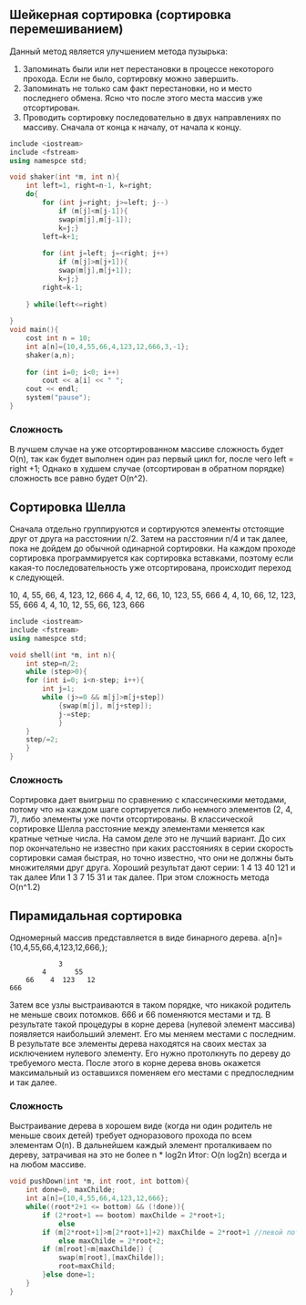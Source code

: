 ## Шейкерная сортировка (сортировка перемешиванием) 
Данный метод является улучшением метода пузырька:
1) Запоминать были или нет перестановки в процессе некоторого прохода. Если не было, сортировку можно завершить. 
2) Запоминать не только сам факт перестановки, но и место последнего обмена. Ясно что после этого места массив уже отсортирован. 
3) Проводить сортировку последовательно в двух направлениях по массиву. Сначала от конца к началу, от начала к концу. 

```c++
include <iostream>
include <fstream>
using namespce std;

void shaker(int *m, int n){
	int left=1, right=n-1, k=right;
	do{
		for (int j=right; j>=left; j--)
			if (m[j]<m[j-1]){
			swap(m[j],m[j-1]); 
			k=j;}
		left=k+1;
		
		for (int j=left; j=<right; j++)
			if (m[j]>m[j+1]){
			swap(m[j],m[j+1]); 
			k=j;}
		right=k-1;
			
	} while(left<=right)
	
}
void main(){
	cost int n = 10;
	int a[n]={10,4,55,66,4,123,12,666,3,-1};
	shaker(a,n);
	
	for (int i=0; i<0; i++)
		cout << a[i] << " ";
	cout << endl;
	system("pause");
}
```
### Сложность
В лучшем случае на уже отсортированном массиве сложность будет O(n), так как будет выполнен один раз первый цикл for, после чего left = right +1;
Однако в худшем случае (отсортирован в обратном порядке) сложность все равно будет O(n^2).

## Сортировка Шелла
Сначала отдельно группируются и сортируются элементы отстоящие друг от друга на расстоянии n/2. Затем на расстоянии n/4 и так далее, пока не дойдем до обычной одинарной сортировки. На каждом проходе сортировка программируется как сортировка вставками, поэтому если какая-то последовательность уже отсортирована, происходит переход к следующей. 

10, 4, 55, 66, 4, 123, 12, 666
4, 4, 12, 66, 10, 123, 55, 666
4, 4, 10, 66, 12, 123, 55, 666
4, 4, 10, 12, 55, 66, 123, 666

```c++
include <iostream>
include <fstream>
using namespce std;

void shell(int *m, int n){
	int step=n/2;
	while (step>0){ 
	for (int i=0; i<n-step; i++){
		int j=1;
		while (j>=0 && m[j]>m[j+step])
			{swap(m[j], m[j+step]);
			j-=step;
			}
	}
	step/=2;
	}
} 
```

### Сложность
Сортировка дает выигрыш по сравнению с классическими методами, потому что на каждом шаге сортируется либо немного элементов (2, 4, 7), либо элементы уже почти отсортированы. В классической сортировке Шелла расстояние между элементами меняется как кратные четные числа. На самом деле это не лучший вариант. До сих пор окончательно не известно при каких расстояниях в серии скорость сортировки самая быстрая, но точно известно, что они не должны быть множителями друг друга. 
Хороший результат дают серии: 1 4 13 40 121 и так далее
Или 1 3 7 15 31 и так далее. 
При этом сложность метода O(n^1.2)

## Пирамидальная сортировка
Одномерный массив представляется в виде бинарного дерева. 
a[n]={10,4,55,66,4,123,12,666,};
```
			3
		4       55
	66    4  123   12
666
```
Затем все узлы выстраиваются в таком порядке, что никакой родитель не меньше своих потомков. 666 и 66 поменяются местами и тд. В результате такой процедуры в корне дерева (нулевой элемент массива) появляется наибольший элемент. Его мы меняем местами с последним. В результате все элементы дерева находятся на своих местах за исключением нулевого элементу. Его нужно протолкнуть по дереву до требуемого места. После этого в корне дерева вновь окажется максимальный из оставшихся поменяем его местами с предпоследним и так далее. 
### Сложность 
Выстраивание дерева в хорошем виде (когда ни один родитель не меньше своих детей) требует одноразового прохода по всем элементам O(n). В дальнейшем каждый элемент проталкиваем по дереву, затрачивая на это не более n * log2n 
Итог:  O(n log2n) всегда и на любом массиве. 
```c++
void pushDown(int *m, int root, int bottom){
	int done=0, maxChilde;
	int a[n]={10,4,55,66,4,123,12,666};
	while((root*2+1 <= bottom) && (!done)){
		if (2*root+1 == bootom) maxChilde = 2*root+1;
			else 
		if (m[2*root+1]>m[2*root+1]+2) maxChilde = 2*root+1 //левой потомок больше правого
			else maxChilde = 2*root+2;
		if (m[root]<m[maxChilde]) {
			swap(m[root],[maxChilde]);
			root=maxChild;
		}else done=1; 
	}
}
```